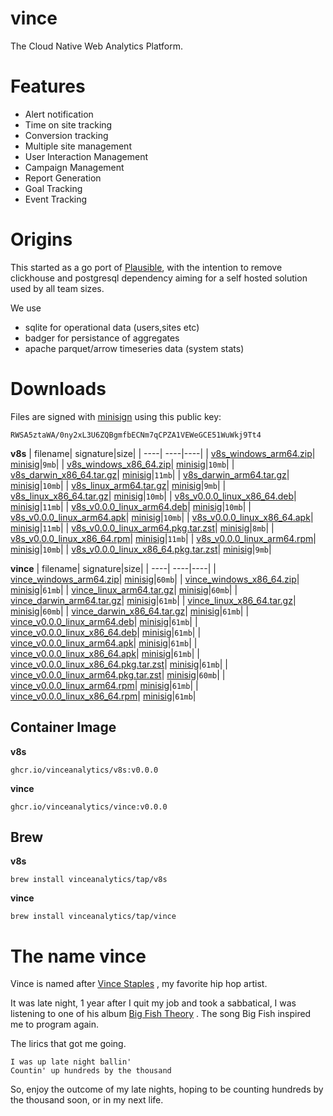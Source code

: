 # vince

The Cloud Native Web Analytics Platform.


# Features

- Alert notification
- Time on site tracking
- Conversion tracking 
- Multiple site management
- User Interaction Management 
- Campaign Management 
- Report Generation
- Goal Tracking 
- Event Tracking 

# Origins

This started as a go port of [Plausible](https://github.com/plausible/analytics), with 
the intention to remove clickhouse and postgresql dependency aiming for a self hosted solution
used by all team sizes.

We use 
- sqlite for operational data (users,sites etc)
- badger for persistance of aggregates
- apache parquet/arrow timeseries data (system stats)

# Downloads

Files are signed with [minisign](https://jedisct1.github.io/minisign/) using this public key:
```
RWSA5ztaWA/0ny2xL3U6ZQBgmfbECNm7qCPZA1VEWeGCE51WuWkj9Tt4
```


**v8s**
|                                                                                                                                    filename|                                                                                                               signature|size|
|                                                                                                                                        ----|                                                                                                                    ----|----|
|                             [v8s_windows_arm64.zip](https://github.com/vinceanalytics/vince/releases/download/v0.0.0/v8s_windows_arm64.zip)|               [minisig](https://github.com/vinceanalytics/vince/releases/download/v0.0.0/v8s_windows_arm64.zip.minisig)|`9mb`|
|                           [v8s_windows_x86_64.zip](https://github.com/vinceanalytics/vince/releases/download/v0.0.0/v8s_windows_x86_64.zip)|              [minisig](https://github.com/vinceanalytics/vince/releases/download/v0.0.0/v8s_windows_x86_64.zip.minisig)|`10mb`|
|                       [v8s_darwin_x86_64.tar.gz](https://github.com/vinceanalytics/vince/releases/download/v0.0.0/v8s_darwin_x86_64.tar.gz)|            [minisig](https://github.com/vinceanalytics/vince/releases/download/v0.0.0/v8s_darwin_x86_64.tar.gz.minisig)|`11mb`|
|                         [v8s_darwin_arm64.tar.gz](https://github.com/vinceanalytics/vince/releases/download/v0.0.0/v8s_darwin_arm64.tar.gz)|             [minisig](https://github.com/vinceanalytics/vince/releases/download/v0.0.0/v8s_darwin_arm64.tar.gz.minisig)|`10mb`|
|                           [v8s_linux_arm64.tar.gz](https://github.com/vinceanalytics/vince/releases/download/v0.0.0/v8s_linux_arm64.tar.gz)|              [minisig](https://github.com/vinceanalytics/vince/releases/download/v0.0.0/v8s_linux_arm64.tar.gz.minisig)|`9mb`|
|                         [v8s_linux_x86_64.tar.gz](https://github.com/vinceanalytics/vince/releases/download/v0.0.0/v8s_linux_x86_64.tar.gz)|             [minisig](https://github.com/vinceanalytics/vince/releases/download/v0.0.0/v8s_linux_x86_64.tar.gz.minisig)|`10mb`|
|                 [v8s_v0.0.0_linux_x86_64.deb](https://github.com/vinceanalytics/vince/releases/download/v0.0.0/v8s_v0.0.0_linux_x86_64.deb)|         [minisig](https://github.com/vinceanalytics/vince/releases/download/v0.0.0/v8s_v0.0.0_linux_x86_64.deb.minisig)|`11mb`|
|                   [v8s_v0.0.0_linux_arm64.deb](https://github.com/vinceanalytics/vince/releases/download/v0.0.0/v8s_v0.0.0_linux_arm64.deb)|          [minisig](https://github.com/vinceanalytics/vince/releases/download/v0.0.0/v8s_v0.0.0_linux_arm64.deb.minisig)|`10mb`|
|                   [v8s_v0.0.0_linux_arm64.apk](https://github.com/vinceanalytics/vince/releases/download/v0.0.0/v8s_v0.0.0_linux_arm64.apk)|          [minisig](https://github.com/vinceanalytics/vince/releases/download/v0.0.0/v8s_v0.0.0_linux_arm64.apk.minisig)|`10mb`|
|                 [v8s_v0.0.0_linux_x86_64.apk](https://github.com/vinceanalytics/vince/releases/download/v0.0.0/v8s_v0.0.0_linux_x86_64.apk)|         [minisig](https://github.com/vinceanalytics/vince/releases/download/v0.0.0/v8s_v0.0.0_linux_x86_64.apk.minisig)|`11mb`|
|   [v8s_v0.0.0_linux_arm64.pkg.tar.zst](https://github.com/vinceanalytics/vince/releases/download/v0.0.0/v8s_v0.0.0_linux_arm64.pkg.tar.zst)|  [minisig](https://github.com/vinceanalytics/vince/releases/download/v0.0.0/v8s_v0.0.0_linux_arm64.pkg.tar.zst.minisig)|`8mb`|
|                 [v8s_v0.0.0_linux_x86_64.rpm](https://github.com/vinceanalytics/vince/releases/download/v0.0.0/v8s_v0.0.0_linux_x86_64.rpm)|         [minisig](https://github.com/vinceanalytics/vince/releases/download/v0.0.0/v8s_v0.0.0_linux_x86_64.rpm.minisig)|`11mb`|
|                   [v8s_v0.0.0_linux_arm64.rpm](https://github.com/vinceanalytics/vince/releases/download/v0.0.0/v8s_v0.0.0_linux_arm64.rpm)|          [minisig](https://github.com/vinceanalytics/vince/releases/download/v0.0.0/v8s_v0.0.0_linux_arm64.rpm.minisig)|`10mb`|
| [v8s_v0.0.0_linux_x86_64.pkg.tar.zst](https://github.com/vinceanalytics/vince/releases/download/v0.0.0/v8s_v0.0.0_linux_x86_64.pkg.tar.zst)| [minisig](https://github.com/vinceanalytics/vince/releases/download/v0.0.0/v8s_v0.0.0_linux_x86_64.pkg.tar.zst.minisig)|`9mb`|


**vince**
|                                                                                                                                        filename|                                                                                                                 signature|size|
|                                                                                                                                            ----|                                                                                                                      ----|----|
|                             [vince_windows_arm64.zip](https://github.com/vinceanalytics/vince/releases/download/v0.0.0/vince_windows_arm64.zip)|               [minisig](https://github.com/vinceanalytics/vince/releases/download/v0.0.0/vince_windows_arm64.zip.minisig)|`60mb`|
|                           [vince_windows_x86_64.zip](https://github.com/vinceanalytics/vince/releases/download/v0.0.0/vince_windows_x86_64.zip)|              [minisig](https://github.com/vinceanalytics/vince/releases/download/v0.0.0/vince_windows_x86_64.zip.minisig)|`61mb`|
|                           [vince_linux_arm64.tar.gz](https://github.com/vinceanalytics/vince/releases/download/v0.0.0/vince_linux_arm64.tar.gz)|              [minisig](https://github.com/vinceanalytics/vince/releases/download/v0.0.0/vince_linux_arm64.tar.gz.minisig)|`60mb`|
|                         [vince_darwin_arm64.tar.gz](https://github.com/vinceanalytics/vince/releases/download/v0.0.0/vince_darwin_arm64.tar.gz)|             [minisig](https://github.com/vinceanalytics/vince/releases/download/v0.0.0/vince_darwin_arm64.tar.gz.minisig)|`61mb`|
|                         [vince_linux_x86_64.tar.gz](https://github.com/vinceanalytics/vince/releases/download/v0.0.0/vince_linux_x86_64.tar.gz)|             [minisig](https://github.com/vinceanalytics/vince/releases/download/v0.0.0/vince_linux_x86_64.tar.gz.minisig)|`60mb`|
|                       [vince_darwin_x86_64.tar.gz](https://github.com/vinceanalytics/vince/releases/download/v0.0.0/vince_darwin_x86_64.tar.gz)|            [minisig](https://github.com/vinceanalytics/vince/releases/download/v0.0.0/vince_darwin_x86_64.tar.gz.minisig)|`61mb`|
|                   [vince_v0.0.0_linux_arm64.deb](https://github.com/vinceanalytics/vince/releases/download/v0.0.0/vince_v0.0.0_linux_arm64.deb)|          [minisig](https://github.com/vinceanalytics/vince/releases/download/v0.0.0/vince_v0.0.0_linux_arm64.deb.minisig)|`61mb`|
|                 [vince_v0.0.0_linux_x86_64.deb](https://github.com/vinceanalytics/vince/releases/download/v0.0.0/vince_v0.0.0_linux_x86_64.deb)|         [minisig](https://github.com/vinceanalytics/vince/releases/download/v0.0.0/vince_v0.0.0_linux_x86_64.deb.minisig)|`61mb`|
|                   [vince_v0.0.0_linux_arm64.apk](https://github.com/vinceanalytics/vince/releases/download/v0.0.0/vince_v0.0.0_linux_arm64.apk)|          [minisig](https://github.com/vinceanalytics/vince/releases/download/v0.0.0/vince_v0.0.0_linux_arm64.apk.minisig)|`61mb`|
|                 [vince_v0.0.0_linux_x86_64.apk](https://github.com/vinceanalytics/vince/releases/download/v0.0.0/vince_v0.0.0_linux_x86_64.apk)|         [minisig](https://github.com/vinceanalytics/vince/releases/download/v0.0.0/vince_v0.0.0_linux_x86_64.apk.minisig)|`61mb`|
| [vince_v0.0.0_linux_x86_64.pkg.tar.zst](https://github.com/vinceanalytics/vince/releases/download/v0.0.0/vince_v0.0.0_linux_x86_64.pkg.tar.zst)| [minisig](https://github.com/vinceanalytics/vince/releases/download/v0.0.0/vince_v0.0.0_linux_x86_64.pkg.tar.zst.minisig)|`61mb`|
|   [vince_v0.0.0_linux_arm64.pkg.tar.zst](https://github.com/vinceanalytics/vince/releases/download/v0.0.0/vince_v0.0.0_linux_arm64.pkg.tar.zst)|  [minisig](https://github.com/vinceanalytics/vince/releases/download/v0.0.0/vince_v0.0.0_linux_arm64.pkg.tar.zst.minisig)|`60mb`|
|                   [vince_v0.0.0_linux_arm64.rpm](https://github.com/vinceanalytics/vince/releases/download/v0.0.0/vince_v0.0.0_linux_arm64.rpm)|          [minisig](https://github.com/vinceanalytics/vince/releases/download/v0.0.0/vince_v0.0.0_linux_arm64.rpm.minisig)|`61mb`|
|                 [vince_v0.0.0_linux_x86_64.rpm](https://github.com/vinceanalytics/vince/releases/download/v0.0.0/vince_v0.0.0_linux_x86_64.rpm)|         [minisig](https://github.com/vinceanalytics/vince/releases/download/v0.0.0/vince_v0.0.0_linux_x86_64.rpm.minisig)|`61mb`|



## Container Image
**v8s**
```
ghcr.io/vinceanalytics/v8s:v0.0.0
```

**vince**
```
ghcr.io/vinceanalytics/vince:v0.0.0
```


## Brew


**v8s**
```
brew install vinceanalytics/tap/v8s
```

**vince**
```
brew install vinceanalytics/tap/vince
```




# The name vince 

Vince is named after [Vince Staples](https://en.wikipedia.org/wiki/Vince_Staples) , 
my favorite hip hop artist.

It was late night, 1 year after I quit my job and took a sabbatical, I was listening
to one of his album [Big Fish Theory](https://en.wikipedia.org/wiki/Big_Fish_Theory)
. The song Big Fish inspired me to program again.

The lirics that got me going.
```
I was up late night ballin'
Countin' up hundreds by the thousand
```

So, enjoy the outcome of my late nights, hoping to be counting hundreds by the thousand
soon, or in my next life.